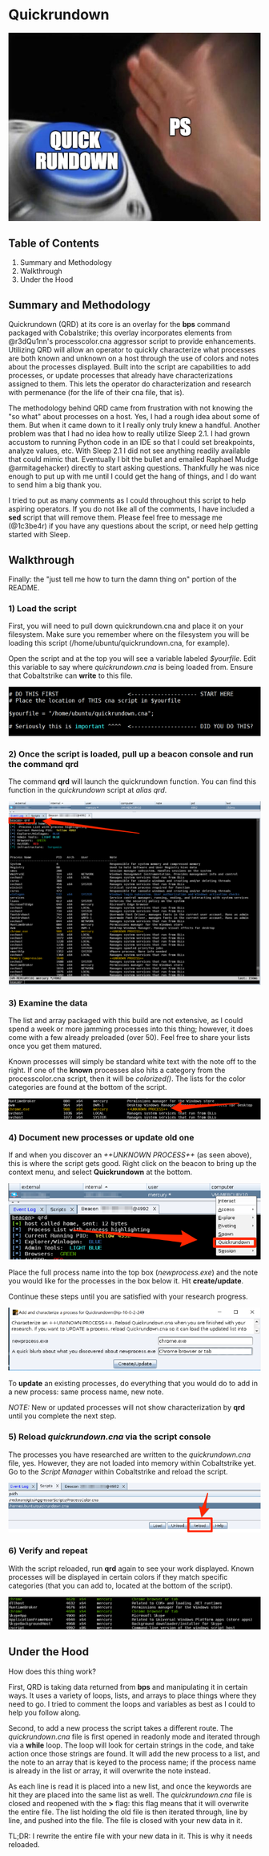 # Quickrundown

![alt text](https://raw.githubusercontent.com/1c3be4r/stash/master/quickrundown.png "QRD")

## Table of Contents
1. Summary and Methodology
2. Walkthrough
3. Under the Hood


## Summary and Methodology

Quickrundown (QRD) at its core is an overlay for the **bps** command packaged with Cobalstrike; this overlay incorporates elements from @r3dQu1nn's processcolor.cna aggressor script to provide enhancements. Utilizing QRD will allow an operator to quickly characterize what processes are both known and unknown on a host through the use of colors and notes about the processes displayed. Built into the script are capabilities to add processes, or update processes that already have characterizations assigned to them. This lets the operator do characterization and research with permenance (for the life of their cna file, that is). 

The methodology behind QRD came from frustration with not knowing the "so what" about processes on a host. Yes, I had a rough idea about some of them. But when it came down to it I really only truly knew a handful. Another problem was that I had no idea how to really utilize Sleep 2.1. I had grown accustom to running Python code in an IDE so that I could set breakpoints, analyze values, etc. With Sleep 2.1 I did not see anything readily available that could mimic that. Eventually I bit the bullet and emailed Raphael Mudge @armitagehacker) directly to start asking questions. Thankfully he was nice enough to put up with me until I could get the hang of things, and I do want to send him a big thank you.

I tried to put as many comments as I could throughout this script to help aspiring operators. If you do not like all of the comments, I have included a **sed** script that will remove them. Please feel free to message me (@1c3be4r) if you have any questions about the script, or need help getting started with Sleep.

## Walkthrough

Finally: the "just tell me how to turn the damn thing on" portion of the README. 

### 1) Load the script

First, you will need to pull down quickrundown.cna and place it on your filesystem. Make sure you remember where on the filesystem you will be loading this script (/home/ubuntu/quickrundown.cna, for example). 

Open the script and at the top you will see a variable labeled *$yourfile*. Edit this variable to say where *quickrundown.cna* is being loaded from. Ensure that Cobaltstrike can **write** to this file.

![alt text](https://raw.githubusercontent.com/1c3be4r/stash/master/step1.png "Step 1")

### 2) Once the script is loaded, pull up a beacon console and run the command **qrd**

The command **qrd** will launch the quickrundown function. You can find this function in the *quickrundown* script at *alias qrd*.

![alt text](https://raw.githubusercontent.com/1c3be4r/stash/master/step2_.png "Step 2")

### 3) Examine the data

The list and array packaged with this build are not extensive, as I could spend a week or more jamming processes into this thing; however, it does come with a few already preloaded (over 50). Feel free to share your lists once you get them matured. 

Known processes will simply be standard white text with the note off to the right. If one of the **known** processes also hits a category from the processcolor.cna script, then it will be *colorized()*. The lists for the color categories are found at the bottom of the script.

![alt text](https://raw.githubusercontent.com/1c3be4r/stash/master/step4_more.png "Step 3")

### 4) Document new processes or update old one

If and when you discover an *++UNKNOWN PROCESS++* (as seen above), this is where the script gets good. Right click on the beacon to bring up the context menu, and select **Quickrundown** at the bottom. 

![alt text](https://raw.githubusercontent.com/1c3be4r/stash/master/step3_.png "Step 4 also")

Place the full process name into the top box (*newprocess.exe*) and the note you would like for the processes in the box below it. Hit **create/update**.

Continue these steps until you are satisfied with your research progress.

![alt text](https://raw.githubusercontent.com/1c3be4r/stash/master/step4.png "Step 4")

To **update** an existing processes, do everything that you would do to add in a new process: same process name, new note. 

*NOTE:* New or updated processes will not show characterization by **qrd** until you complete the next step.

### 5) Reload *quickrundown.cna* via the script console

The processes you have researched are written to the *quickrundown.cna* file, yes. However, they are not loaded into memory within Cobaltstrike yet. Go to the *Script Manager* within Cobaltstrike and reload the script.

![alt text](https://raw.githubusercontent.com/1c3be4r/stash/master/step5.png "Step 5")

### 6) Verify and repeat

With the script reloaded, run **qrd** again to see your work displayed. Known processes will be displayed in certain colors if they match specific categories (that you can add to, located at the bottom of the script). 

![alt text](https://raw.githubusercontent.com/1c3be4r/stash/master/step6.png "Step 6")

## Under the Hood

How does this thing work? 

First, QRD is taking data returned from **bps** and manipulating it in certain ways. It uses a variety of loops, lists, and arrays to place things where they need to go. I tried to comment the loops and variables as best as I could to help you follow along.

Second, to add a new process the script takes a different route. The *quickrundown.cna* file is first opened in readonly mode and iterated through via a **while** loop. The loop will look for certain strings in the code, and take action once those strings are found. It will add the new process to a list, and the note to an array that is keyed to the process name; if the process name is already in the list or array, it will overwrite the note instead. 

As each line is read it is placed into a new list, and once the keywords are hit they are placed into the same list as well. The *quickrundown.cna* file is closed and reopened with the **>** flag: this flag means that it will overwrite the entire file. The list holding the old file is then iterated through, line by line, and pushed into the file. The file is closed with your new data in it. 

TL;DR: I rewrite the entire file with your new data in it. This is why it needs reloaded. 

